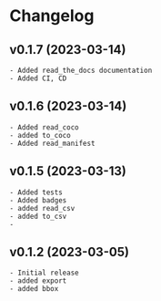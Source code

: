 # Changelog


## v0.1.7 (2023-03-14)

    - Added read_the_docs documentation
    - Added CI, CD

## v0.1.6 (2023-03-14)

    - Added read_coco
    - added to_coco
    - Added read_manifest

## v0.1.5 (2023-03-13)

    - Added tests
    - Added badges
    - added read_csv
    - added to_csv
    - 
## v0.1.2 (2023-03-05)

    - Initial release
    - added export
    - added bbox